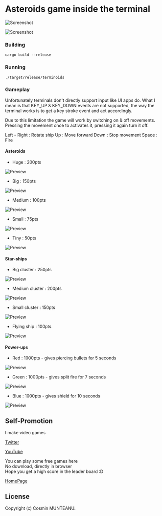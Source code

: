 # Asteroids game inside the terminal

![Screenshot](asterscr0.png)

![Screenshot](asterscr1.png)

### Building

```
cargo build --release
```

### Running

```
./target/release/terminoids
```

### Gameplay

Unfortunately terminals don't directly support input like UI apps do.
What I mean is that KEY_UP & KEY_DOWN events are not supported,
the way the terminal works is to get a key stroke event and act accordingly.

Due to this limitation the game will work by switching on & off movements.
Pressing the movement once to activates it, pressing it again turn it off.


Left - Right  : Rotate ship
Up            : Move forward
Down          : Stop movement
Space         : Fire


#### Asteroids

- Huge           : 200pts

![Preview](aster_a_0.png)

- Big            : 150pts

![Preview](aster_a_1.png)

- Medium         : 100pts

![Preview](aster_a_2.png)

- Small          :  75pts

![Preview](aster_a_3.png)

- Tiny           :  50pts

![Preview](aster_a_4.png)


#### Star-ships

- Big cluster    : 250pts

![Preview](aster_s_0.png)

- Medium cluster : 200pts

![Preview](aster_s_1.png)

- Small cluster  : 150pts

![Preview](aster_s_2.png)

- Flying ship    : 100pts

![Preview](aster_s_3.png)


#### Power-ups

- Red            : 1000pts - gives piercing bullets for 5 seconds

![Preview](aster_p_0.png)

- Green          : 1000pts - gives split fire for 7 seconds

![Preview](aster_p_1.png)

- Blue           : 1000pts - gives shield for 10 seconds

![Preview](aster_p_1.png)


## Self-Promotion

I make video games

[Twitter](http://twitter.com/c64cosmin)

[YouTube](https://www.youtube.com/@c64cosmin)

You can play some free games here\
No download, directly in browser\
Hope you get a high score in the leader board :D

[HomePage](https://stupidrat.com)

## License

Copyright (c) Cosmin MUNTEANU.
